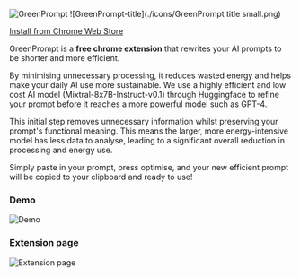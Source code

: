 


![GreenPrompt](https://i.ibb.co/nqtQQW6j/Green-Prompt-title-small.png)
![GreenPrompt-title](./icons/GreenPrompt title small.png)

[Install from Chrome Web Store](https://chromewebstore.google.com/detail/greenprompt/ojkbbbkllijlcdbjijcgcphebnjdonji)

GreenPrompt is a **free chrome extension** that rewrites your AI prompts to be shorter and more efficient. 

By minimising unnecessary processing, it reduces wasted energy and helps make your daily AI use more sustainable.
We use a highly efficient and low cost AI model (Mixtral-8x7B-Instruct-v0.1) through Huggingface to refine your prompt before it reaches a more powerful model such as GPT-4.

This initial step removes unnecessary information whilst preserving your prompt's functional meaning. This means the larger, more energy-intensive model has less data to analyse, leading to a significant overall reduction in processing and energy use.

Simply paste in your prompt, press optimise, and your new efficient prompt will be copied to your clipboard and ready to use!

### Demo

![Demo](https://i.ibb.co/204nBvCX/Green-Prompt-Demofinal.gif)



### Extension page

![Extension page](https://i.ibb.co/YFQjxkhk/Green-Prompt-page.png)
